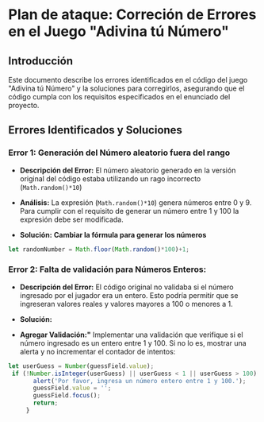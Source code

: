# Plan de ataque: Correción de Errores en el Juego "Adivina tú Número"

## Introducción
Este documento describe los errores identificados en el código del juego "Adivina tú Número" y la soluciones para corregirlos, asegurando que el código cumpla con los requisitos especificados en el enunciado del proyecto.

## Errores Identificados y Soluciones

### Error 1: Generación del Número aleatorio fuera del rango
- **Descripción del Error:**
El número aleatorio generado en la versión original del código estaba utilizando un rago incorrecto (`Math.random()*10`)

- **Análisis:**
La expresión (`Math.random()*10`) genera números entre 0 y 9. Para cumplir con el requisito de generar un número entre 1 y 100 la expresión debe ser modificada.

- **Solución:**
**Cambiar la fórmula para generar los números**
```javascript
let randomNumber = Math.floor(Math.random()*100)+1;
```

### Error 2: Falta de validación para Números Enteros:
- **Descripción del Error:**
El código original no validaba si el número ingresado por el jugador era un entero. Esto podría permitir que se ingreseran valores reales y valores mayores a 100 o menores a 1.

- **Solución:**
- **Agregar Validación:"** Implementar una validación que verifique si el número ingresado es un entero entre 1 y 100. Si no lo es, mostrar una alerta y no incrementar el contador de intentos:
```javascript
let userGuess = Number(guessField.value);
 if (!Number.isInteger(userGuess) || userGuess < 1 || userGuess > 100) {
       alert('Por favor, ingresa un número entero entre 1 y 100.');
       guessField.value = '';
       guessField.focus();
       return;
     }
 ```